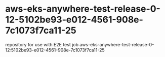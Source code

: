# aws-eks-anywhere-test-release-0-12-5102be93-e012-4561-908e-7c1073f7ca11-25
repository for use with E2E test job aws-eks-anywhere-test-release-0-12:5102be93-e012-4561-908e-7c1073f7ca11-25
